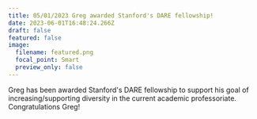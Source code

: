 ```yaml
---
title: 05/01/2023 Greg awarded Stanford's DARE fellowship!
date: 2023-06-01T16:48:24.266Z
draft: false
featured: false
image:
  filename: featured.png
  focal_point: Smart
  preview_only: false
---
```

G﻿reg has been awarded Stanford's DARE fellowship to support his goal of increasing/supporting diversity in the current academic professoriate. Congratulations Greg!